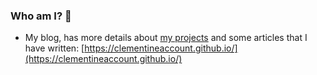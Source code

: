 ### Who am I? 🤔
- My blog, has more details about [my projects](https://clementineaccount.github.io/categories) and some articles that I have written: [https://clementineaccount.github.io/](https://clementineaccount.github.io/)

<!--
**ClementineAccount/ClementineAccount** is a ✨ _special_ ✨ repository because its `README.md` (this file) appears on your GitHub profile.

Here are some ideas to get you started:

- 🔭 I’m currently working on ...
- 🌱 I’m currently learning ...
- 👯 I’m looking to collaborate on ...
- 🤔 I’m looking for help with ...
- 💬 Ask me about ...
- 📫 How to reach me: ...
- 😄 Pronouns: ...
- ⚡ Fun fact: ...
-->
